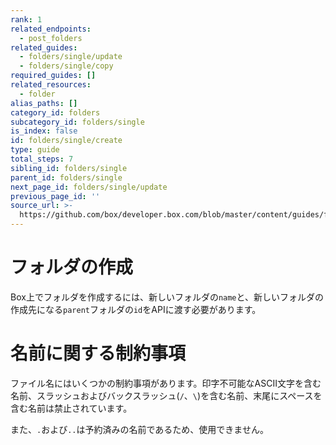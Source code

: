 ```yaml
---
rank: 1
related_endpoints:
  - post_folders
related_guides:
  - folders/single/update
  - folders/single/copy
required_guides: []
related_resources:
  - folder
alias_paths: []
category_id: folders
subcategory_id: folders/single
is_index: false
id: folders/single/create
type: guide
total_steps: 7
sibling_id: folders/single
parent_id: folders/single
next_page_id: folders/single/update
previous_page_id: ''
source_url: >-
  https://github.com/box/developer.box.com/blob/master/content/guides/folders/single/create.md
---
```

# フォルダの作成

Box上でフォルダを作成するには、新しいフォルダの`name`と、新しいフォルダの作成先になる`parent`フォルダの`id`をAPIに渡す必要があります。

<Samples id="post_folders">

</Samples>

<Message type="notice">

# 名前に関する制約事項

ファイル名にはいくつかの制約事項があります。印字不可能なASCII文字を含む名前、スラッシュおよびバックスラッシュ(`/`、`\`)を含む名前、末尾にスペースを含む名前は禁止されています。

また、`.`および`..`は予約済みの名前であるため、使用できません。

</Message>
